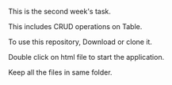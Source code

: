 This is the second week's task.

This includes CRUD operations on Table.

To use this repository, Download or clone it.

Double click on html file to start the application.

Keep all the files in same folder.
